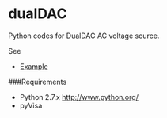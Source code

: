 # dualDAC
Python codes for DualDAC AC voltage source.

See 

* [Example](http://nbviewer.ipython.org/github/AivonOy/dualDAC/blob/master/iPythonNotebooks/DualDAC%20example.ipynb)


###Requirements

* Python 2.7.x http://www.python.org/
* pyVisa
